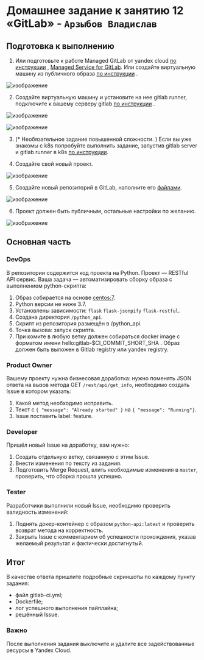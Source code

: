 # Домашнее задание к занятию 12 «GitLab» - `Арзыбов Владислав`

## Подготовка к выполнению


1. Или подготовьте к работе Managed GitLab от yandex cloud [по инструкции](https://cloud.yandex.ru/docs/managed-gitlab/operations/instance/instance-create) , [Managed Service for GitLab](https://console.yandex.cloud/folders/b1g51e5v9mh6c4gtt2he/managed-gitlab/instances).
Или создайте виртуальную машину из публичного образа [по инструкции](https://cloud.yandex.ru/marketplace/products/yc/gitlab ) .

![изображение](https://github.com/user-attachments/assets/7b56a95d-e691-46e2-8816-5d2c06744179)

2. Создайте виртуальную машину и установите на нее gitlab runner, подключите к вашему серверу gitlab  [по инструкции](https://docs.gitlab.com/runner/install/linux-repository.html) .

![изображение](https://github.com/user-attachments/assets/32d36e11-675e-4d45-8d6c-8b5942c53cc5)

![изображение](https://github.com/user-attachments/assets/d7d1b637-0588-45fb-ad4d-7c9a457e4b0a)

3. (* Необязательное задание повышенной сложности. )  Если вы уже знакомы с k8s попробуйте выполнить задание, запустив gitlab server и gitlab runner в k8s  [по инструкции](https://cloud.yandex.ru/docs/tutorials/infrastructure-management/gitlab-containers). 

4. Создайте свой новый проект.

![изображение](https://github.com/user-attachments/assets/58464650-ba38-4df5-b65c-8609ea046d47)

5. Создайте новый репозиторий в GitLab, наполните его [файлами](https://github.com/netology-code/mnt-homeworks/tree/MNT-video/09-ci-06-gitlab/repository).

![изображение](https://github.com/user-attachments/assets/f6aadfd4-fe0f-40f3-942e-1986aa62f54d)

6. Проект должен быть публичным, остальные настройки по желанию.

![изображение](https://github.com/user-attachments/assets/5d6db3eb-7d57-4f38-95bc-fbd5c584da2f)


## Основная часть

### DevOps

В репозитории содержится код проекта на Python. Проект — RESTful API сервис. Ваша задача — автоматизировать сборку образа с выполнением python-скрипта:

1. Образ собирается на основе [centos:7](https://hub.docker.com/_/centos?tab=tags&page=1&ordering=last_updated).
2. Python версии не ниже 3.7.
3. Установлены зависимости: `flask` `flask-jsonpify` `flask-restful`.
4. Создана директория `/python_api`.
5. Скрипт из репозитория размещён в /python_api.
6. Точка вызова: запуск скрипта.
7. При комите в любую ветку должен собираться docker image с форматом имени hello:gitlab-$CI_COMMIT_SHORT_SHA . Образ должен быть выложен в Gitlab registry или yandex registry.   

### Product Owner

Вашему проекту нужна бизнесовая доработка: нужно поменять JSON ответа на вызов метода GET `/rest/api/get_info`, необходимо создать Issue в котором указать:

1. Какой метод необходимо исправить.
2. Текст с `{ "message": "Already started" }` на `{ "message": "Running"}`.
3. Issue поставить label: feature.

### Developer

Пришёл новый Issue на доработку, вам нужно:

1. Создать отдельную ветку, связанную с этим Issue.
2. Внести изменения по тексту из задания.
3. Подготовить Merge Request, влить необходимые изменения в `master`, проверить, что сборка прошла успешно.


### Tester

Разработчики выполнили новый Issue, необходимо проверить валидность изменений:

1. Поднять докер-контейнер с образом `python-api:latest` и проверить возврат метода на корректность.
2. Закрыть Issue с комментарием об успешности прохождения, указав желаемый результат и фактически достигнутый.

## Итог

В качестве ответа пришлите подробные скриншоты по каждому пункту задания:

- файл gitlab-ci.yml;
- Dockerfile; 
- лог успешного выполнения пайплайна;
- решённый Issue.

### Важно 
После выполнения задания выключите и удалите все задействованные ресурсы в Yandex Cloud.

